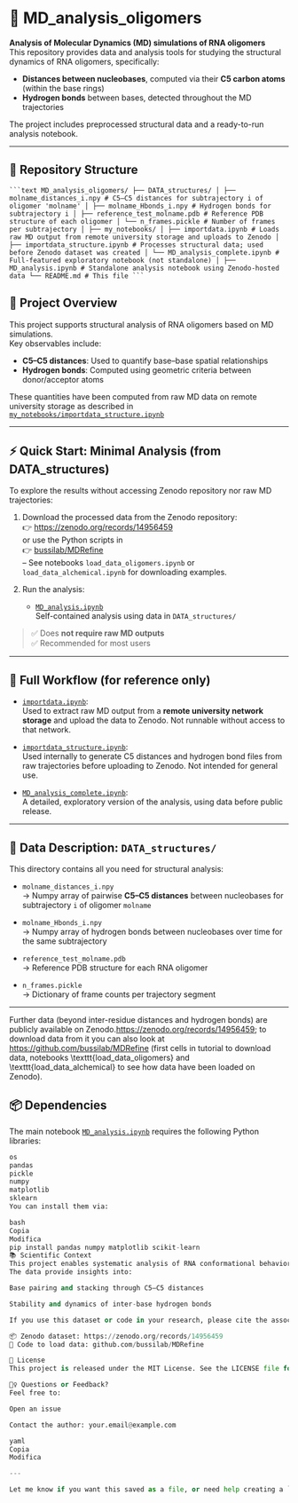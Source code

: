# 🧬 MD_analysis_oligomers

**Analysis of Molecular Dynamics (MD) simulations of RNA oligomers**  
This repository provides data and analysis tools for studying the structural dynamics of RNA oligomers, specifically:

- **Distances between nucleobases**, computed via their **C5 carbon atoms** (within the base rings)
- **Hydrogen bonds** between bases, detected throughout the MD trajectories

The project includes preprocessed structural data and a ready-to-run analysis notebook.  

---

## 📁 Repository Structure

<pre><code>```text MD_analysis_oligomers/ ├── DATA_structures/ │ ├── molname_distances_i.npy # C5–C5 distances for subtrajectory i of oligomer 'molname' │ ├── molname_Hbonds_i.npy # Hydrogen bonds for subtrajectory i │ ├── reference_test_molname.pdb # Reference PDB structure of each oligomer │ └── n_frames.pickle # Number of frames per subtrajectory │ ├── my_notebooks/ │ ├── importdata.ipynb # Loads raw MD output from remote university storage and uploads to Zenodo │ ├── importdata_structure.ipynb # Processes structural data; used before Zenodo dataset was created │ └── MD_analysis_complete.ipynb # Full-featured exploratory notebook (not standalone) │ ├── MD_analysis.ipynb # Standalone analysis notebook using Zenodo-hosted data └── README.md # This file ```</code></pre>


## 🧪 Project Overview

This project supports structural analysis of RNA oligomers based on MD simulations.  
Key observables include:

- **C5–C5 distances**: Used to quantify base–base spatial relationships
- **Hydrogen bonds**: Computed using geometric criteria between donor/acceptor atoms

These quantities have been computed from raw MD data on remote university storage as described in [`my_notebooks/importdata_structure.ipynb`](my_notebooks/importdata_structure.ipynb)

---

## ⚡ Quick Start: Minimal Analysis (from DATA_structures)

To explore the results without accessing Zenodo repository nor raw MD trajectories:

1. Download the processed data from the Zenodo repository:  
   👉 https://zenodo.org/records/14956459  
   or use the Python scripts in  
   👉 [bussilab/MDRefine](https://github.com/bussilab/MDRefine)  
   – See notebooks `load_data_oligomers.ipynb` or `load_data_alchemical.ipynb` for downloading examples.

2. Run the analysis:

   - [`MD_analysis.ipynb`](MD_analysis.ipynb)  
     Self-contained analysis using data in `DATA_structures/`

> ✅ Does **not require raw MD outputs**  
> ✅ Recommended for most users

---

## 🧬 Full Workflow (for reference only)

- [`importdata.ipynb`](my_notebooks/importdata.ipynb):  
  Used to extract raw MD output from a **remote university network storage** and upload the data to Zenodo. Not runnable without access to that network.

- [`importdata_structure.ipynb`](my_notebooks/importdata_structure.ipynb):  
  Used internally to generate C5 distances and hydrogen bond files from raw trajectories before uploading to Zenodo. Not intended for general use.

- [`MD_analysis_complete.ipynb`](my_notebooks/MD_analysis_complete.ipynb):  
  A detailed, exploratory version of the analysis, using data before public release.

---

## 📄 Data Description: `DATA_structures/`

This directory contains all you need for structural analysis:

- `molname_distances_i.npy`  
  → Numpy array of pairwise **C5–C5 distances** between nucleobases for subtrajectory `i` of oligomer `molname`

- `molname_Hbonds_i.npy`  
  → Numpy array of hydrogen bonds between nucleobases over time for the same subtrajectory

- `reference_test_molname.pdb`  
  → Reference PDB structure for each RNA oligomer

- `n_frames.pickle`  
  → Dictionary of frame counts per trajectory segment

---

Further data (beyond inter-residue distances and hydrogen bonds) are publicly available on Zenodo.https://zenodo.org/records/14956459; to download data from it you can also look at https://github.com/bussilab/MDRefine (first cells in tutorial to download data, notebooks \texttt{load\_data\_oligomers} and \texttt{load\_data\_alchemical} to see how data have been loaded on Zenodo).

## 📦 Dependencies

The main notebook [`MD_analysis.ipynb`](MD_analysis.ipynb) requires the following Python libraries:

```python
os
pandas
pickle
numpy
matplotlib
sklearn
You can install them via:

bash
Copia
Modifica
pip install pandas numpy matplotlib scikit-learn
📚 Scientific Context
This project enables systematic analysis of RNA conformational behavior from MD simulations.
The data provide insights into:

Base pairing and stacking through C5–C5 distances

Stability and dynamics of inter-base hydrogen bonds

If you use this dataset or code in your research, please cite the associated Zenodo record.

📦 Zenodo dataset: https://zenodo.org/records/14956459
📖 Code to load data: github.com/bussilab/MDRefine

📜 License
This project is released under the MIT License. See the LICENSE file for details.

🙋‍♀️ Questions or Feedback?
Feel free to:

Open an issue

Contact the author: your.email@example.com

yaml
Copia
Modifica

---

Let me know if you want this saved as a file, or need help creating a `CITATION.cff` or a Zenodo badge.
